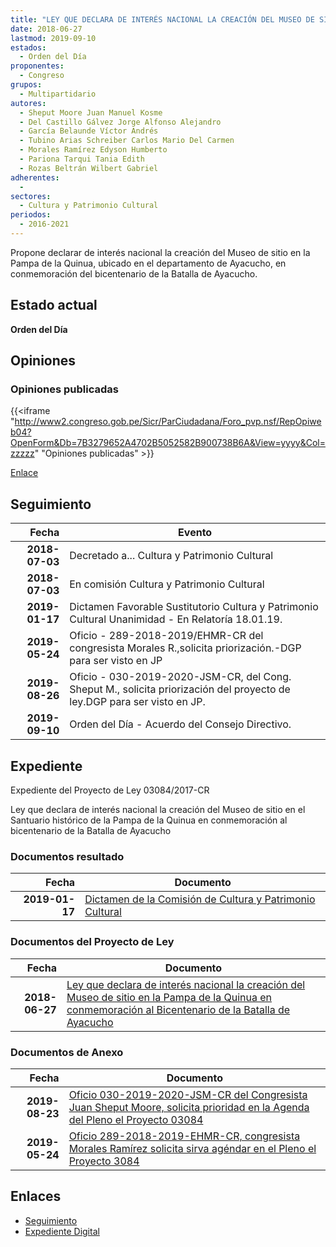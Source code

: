 ```yaml
---
title: "LEY QUE DECLARA DE INTERÉS NACIONAL LA CREACIÓN DEL MUSEO DE SITIO EN LA PAMPA DE LA QUINUA EN CONMEMORACIÓN AL BICENTENARIO DE LA BATALLA DE AYACUCHO"
date: 2018-06-27
lastmod: 2019-09-10
estados: 
  - Orden del Día
proponentes: 
  - Congreso
grupos: 
  - Multipartidario
autores: 
  - Sheput Moore Juan Manuel Kosme
  - Del Castillo Gálvez Jorge Alfonso Alejandro
  - García Belaunde Víctor Andrés
  - Tubino Arias Schreiber Carlos Mario Del Carmen
  - Morales Ramírez Edyson Humberto
  - Pariona Tarqui Tania Edith
  - Rozas Beltrán Wilbert Gabriel
adherentes: 
  - 
sectores: 
  - Cultura y Patrimonio Cultural
periodos: 
  - 2016-2021
---
```


Propone declarar de interés nacional la creación del Museo de sitio en la Pampa de la Quinua, ubicado en el departamento de Ayacucho, en conmemoración del bicentenario de la Batalla de Ayacucho.


## Estado actual

**Orden del Día**

## Opiniones

### Opiniones publicadas

{{<iframe "http://www2.congreso.gob.pe/Sicr/ParCiudadana/Foro_pvp.nsf/RepOpiweb04?OpenForm&Db=7B3279652A4702B5052582B900738B6A&View=yyyy&Col=zzzzz" "Opiniones publicadas" >}}

[Enlace](http://www2.congreso.gob.pe/Sicr/ParCiudadana/Foro_pvp.nsf/RepOpiweb04?OpenForm&Db=7B3279652A4702B5052582B900738B6A&View=yyyy&Col=zzzzz)

## Seguimiento

| Fecha | Evento |
|------:|--------|
| **2018-07-03** | Decretado a... Cultura y Patrimonio Cultural|
| **2018-07-03** | En comisión Cultura y Patrimonio Cultural|
| **2019-01-17** | Dictamen Favorable Sustitutorio Cultura y Patrimonio Cultural Unanimidad - En Relatoría 18.01.19.|
| **2019-05-24** | Oficio - 289-2018-2019/EHMR-CR del congresista Morales R.,solicita priorización.-DGP para ser visto en JP|
| **2019-08-26** | Oficio - 030-2019-2020-JSM-CR, del Cong. Sheput M., solicita priorización del proyecto de ley.DGP para ser visto en JP.|
| **2019-09-10** | Orden del Día - Acuerdo del Consejo Directivo.|


## Expediente

Expediente del Proyecto de Ley 03084/2017-CR

Ley que declara de interés nacional la creación del Museo de sitio en el Santuario histórico de la Pampa de la Quinua en conmemoración al bicentenario de la Batalla de Ayacucho


### Documentos resultado

| Fecha | Documento |
|------:|--------|
| **2019-01-17** | [Dictamen de la Comisión de Cultura y Patrimonio Cultural](http://www.leyes.congreso.gob.pe/Documentos/2016_2021/Dictamenes/Proyectos_de_Ley/03084DC05MAY20190117.pdf) |

### Documentos del Proyecto de Ley

| Fecha | Documento |
|------:|--------|
| **2018-06-27** | [Ley que declara de interés nacional la creación del Museo de sitio en la Pampa de la Quinua en conmemoración al Bicentenario de la Batalla de Ayacucho](http://www.leyes.congreso.gob.pe/Documentos/2016_2021/Proyectos_de_Ley_y_de_Resoluciones_Legislativas/PL0308420180627.pdf) |

### Documentos de Anexo

| Fecha | Documento |
|------:|--------|
| **2019-08-23** | [Oficio 030-2019-2020-JSM-CR del Congresista Juan Sheput Moore, solicita prioridad en la Agenda del Pleno el Proyecto 03084](http://www.leyes.congreso.gob.pe/Documentos/2016_2021/Oficios/Congresistas/OFICIO-030-2019-2020-JSM-CR.pdf) |
| **2019-05-24** | [Oficio 289-2018-2019-EHMR-CR, congresista Morales Ramírez solicita sirva agéndar en el Pleno el Proyecto 3084](http://www.leyes.congreso.gob.pe/Documentos/2016_2021/Oficios/Congresistas/OFICIO-289-2018-2019-EHMR-CR.pdf) |

## Enlaces 

- [Seguimiento](http://www2.congreso.gob.pe/Sicr/TraDocEstProc/CLProLey2016.nsf/f7fff46988ca05b1052578e100829cc7/b4b42c539f7295bf052582b900792d58?OpenDocument)
- [Expediente Digital](http://www2.congreso.gob.pe/Sicr/TraDocEstProc/CLProLey2016.nsf/f7fff46988ca05b1052578e100829cc7/b4b42c539f7295bf052582b900792d58?OpenDocument&Click=05257FB7005EB655.eb71d0cf91d8294e05256cdf006b5706/$Body/0.1C6C)
